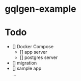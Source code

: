 # gqlgen-example

# Todo
- [] Docker Compose
  - [] app server
  - [] postgres server
- [] migration
- [] sample app  
...

